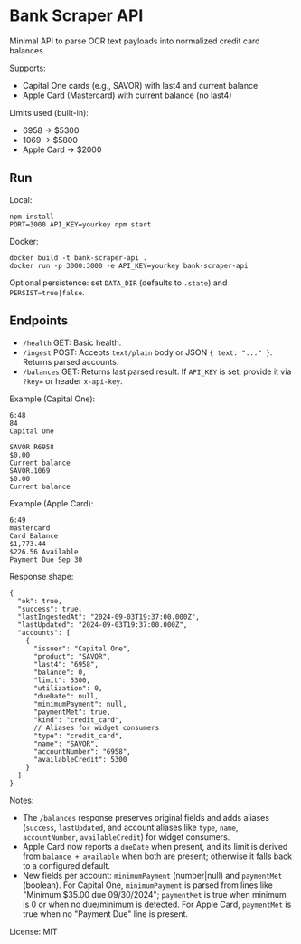 # Bank Scraper API

Minimal API to parse OCR text payloads into normalized credit card balances.

Supports:
- Capital One cards (e.g., SAVOR) with last4 and current balance
- Apple Card (Mastercard) with current balance (no last4)

Limits used (built-in):
- 6958 → $5300
- 1069 → $5800
- Apple Card → $2000

## Run

Local:
```
npm install
PORT=3000 API_KEY=yourkey npm start
```

Docker:
```
docker build -t bank-scraper-api .
docker run -p 3000:3000 -e API_KEY=yourkey bank-scraper-api
```

Optional persistence: set `DATA_DIR` (defaults to `.state`) and `PERSIST=true|false`.

## Endpoints

- `/health` GET: Basic health.
- `/ingest` POST: Accepts `text/plain` body or JSON `{ text: "..." }`. Returns parsed accounts.
- `/balances` GET: Returns last parsed result. If `API_KEY` is set, provide it via `?key=` or header `x-api-key`.

Example (Capital One):
```
6:48
84
Capital One

SAVOR R6958
$0.00
Current balance
SAVOR.1069
$0.00
Current balance
```

Example (Apple Card):
```
6:49
mastercard
Card Balance
$1,773.44
$226.56 Available
Payment Due Sep 30
```

Response shape:
```
{
  "ok": true,
  "success": true,
  "lastIngestedAt": "2024-09-03T19:37:00.000Z",
  "lastUpdated": "2024-09-03T19:37:00.000Z",
  "accounts": [
    {
      "issuer": "Capital One",
      "product": "SAVOR",
      "last4": "6958",
      "balance": 0,
      "limit": 5300,
      "utilization": 0,
      "dueDate": null,
      "minimumPayment": null,
      "paymentMet": true,
      "kind": "credit_card",
      // Aliases for widget consumers
      "type": "credit_card",
      "name": "SAVOR",
      "accountNumber": "6958",
      "availableCredit": 5300
    }
  ]
}
```

Notes:
- The `/balances` response preserves original fields and adds aliases (`success`, `lastUpdated`, and account aliases like `type`, `name`, `accountNumber`, `availableCredit`) for widget consumers.
- Apple Card now reports a `dueDate` when present, and its limit is derived from `balance + available` when both are present; otherwise it falls back to a configured default.
- New fields per account: `minimumPayment` (number|null) and `paymentMet` (boolean). For Capital One, `minimumPayment` is parsed from lines like "Minimum $35.00 due 09/30/2024"; `paymentMet` is true when minimum is 0 or when no due/minimum is detected. For Apple Card, `paymentMet` is true when no "Payment Due" line is present.

License: MIT
